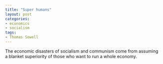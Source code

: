 ```yaml
---
title: "Super humans"
layout: post
categories:
- economics
- socialism
tags:
- Thomas Sowell
---
```


The economic disasters of socialism and communism come from assuming a blanket superiority of those who want to run a whole economy.
